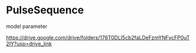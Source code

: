 # PulseSequence

model parameter

https://drive.google.com/drive/folders/176T0DLI5cb2faLDeFzmYNFvcFP0uT2IY?usp=drive_link
